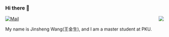 ### Hi there 👋

<a href="https://github.com/wolfwjs"><img align='right' src="https://github-readme-stats.vercel.app/api?username=gezp&show_icons=true"></a>

[![Mail](https://img.shields.io/badge/-jswang@stu.pku.edu.cn-gray?style=flat-square&logo=gmail&logoColor=red&link=)](mailto:jswang@stu.pku.edu.cn)

My name is Jinsheng Wang(王金生), and I am a master student at PKU.

<!--
**Wolfwjs/Wolfwjs** is a ✨ _special_ ✨ repository because its `README.md` (this file) appears on your GitHub profile.

Here are some ideas to get you started:

- 🔭 I’m currently working on ...
- 🌱 I’m currently learning ...
- 👯 I’m looking to collaborate on ...
- 🤔 I’m looking for help with ...
- 💬 Ask me about ...
- 📫 How to reach me: ...
- 😄 Pronouns: ...
- ⚡ Fun fact: ...
-->
